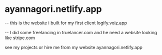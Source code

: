 # ayannagori.netlify.app

-- this is the website i built for my first client logify.voiz.app

-- I did some freelancing in truelancer.com and he need a website looking like stripe.com 

see my projects or hire me from my website ayannagori.netlify.app
